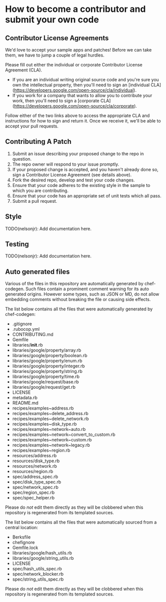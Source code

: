 # How to become a contributor and submit your own code

## Contributor License Agreements

We'd love to accept your sample apps and patches! Before we can take them, we
have to jump a couple of legal hurdles.

Please fill out either the individual or corporate Contributor License
Agreement (CLA).

  * If you are an individual writing original source code and you're sure you
    own the intellectual property, then you'll need to sign an [individual CLA]
    (https://developers.google.com/open-source/cla/individual).
  * If you work for a company that wants to allow you to contribute your work,
    then you'll need to sign a [corporate CLA]
    (https://developers.google.com/open-source/cla/corporate).

Follow either of the two links above to access the appropriate CLA and
instructions for how to sign and return it. Once we receive it, we'll
be able to accept your pull requests.

## Contributing A Patch

1. Submit an issue describing your proposed change to the repo in question.
1. The repo owner will respond to your issue promptly.
1. If your proposed change is accepted, and you haven't already done so, sign a
   Contributor License Agreement (see details above).
1. Fork the desired repo, develop and test your code changes.
1. Ensure that your code adheres to the existing style in the sample to which
   you are contributing.
1. Ensure that your code has an appropriate set of unit tests which all pass.
1. Submit a pull request.

## Style

TODO(nelsonjr): Add documentation here.

## Testing

TODO(nelsonjr): Add documentation here.

## Auto generated files

Various of the files in this repository are automatically generated by
chef-codegen. Such files contain a prominent comment warning for its
auto generated origins. However some types, such as JSON or MD, do not allow
embedding comments without breaking the file or causing side effects.

The list below contains all the files that were automatically generated by
chef-codegen:

  * .gitignore
  * .rubocop.yml
  * CONTRIBUTING.md
  * Gemfile
  * libraries/__init__.rb
  * libraries/google/property/array.rb
  * libraries/google/property/boolean.rb
  * libraries/google/property/enum.rb
  * libraries/google/property/integer.rb
  * libraries/google/property/string.rb
  * libraries/google/property/time.rb
  * libraries/google/request/base.rb
  * libraries/google/request/get.rb
  * LICENSE
  * metadata.rb
  * README.md
  * recipes/examples~address.rb
  * recipes/examples~delete_address.rb
  * recipes/examples~delete_network.rb
  * recipes/examples~disk_type.rb
  * recipes/examples~network~auto.rb
  * recipes/examples~network~convert_to_custom.rb
  * recipes/examples~network~custom.rb
  * recipes/examples~network~legacy.rb
  * recipes/examples~region.rb
  * resources/address.rb
  * resources/disk_type.rb
  * resources/network.rb
  * resources/region.rb
  * spec/address_spec.rb
  * spec/disk_type_spec.rb
  * spec/network_spec.rb
  * spec/region_spec.rb
  * spec/spec_helper.rb

Please do *not* edit them directly as they will be clobbered when
this repository is regenerated from its templated sources.

The list below contains all the files that were automatically sourced from a
central location:

  * Berksfile
  * chefignore
  * Gemfile.lock
  * libraries/google/hash_utils.rb
  * libraries/google/string_utils.rb
  * LICENSE
  * spec/hash_utils_spec.rb
  * spec/network_blocker.rb
  * spec/string_utils_spec.rb

Please do *not* edit them directly as they will be clobbered when
this repository is regenerated from its templated sources.
